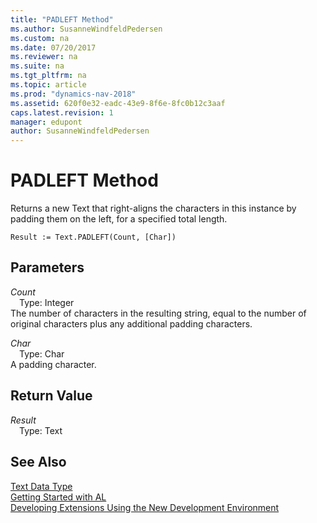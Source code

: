 ```yaml
---
title: "PADLEFT Method"
ms.author: SusanneWindfeldPedersen
ms.custom: na
ms.date: 07/20/2017
ms.reviewer: na
ms.suite: na
ms.tgt_pltfrm: na
ms.topic: article
ms.prod: "dynamics-nav-2018"
ms.assetid: 620f0e32-eadc-43e9-8f6e-8fc0b12c3aaf
caps.latest.revision: 1
manager: edupont
author: SusanneWindfeldPedersen
---
```


# PADLEFT Method
Returns a new Text that right-aligns the characters in this instance by padding them on the left, for a specified total length.  
```  
Result := Text.PADLEFT(Count, [Char])  
```  
## Parameters
*Count*    
&emsp;Type: Integer  
The number of characters in the resulting string, equal to the number of original characters plus any additional padding characters.  
  
*Char*    
&emsp;Type: Char  
A padding character.  
  
## Return Value
*Result*  
&emsp;Type: Text  
  
## See Also
[Text Data Type](../datatypes/devenv-text-data-type.md)  
[Getting Started with AL](../devenv-get-started.md)  
[Developing Extensions Using the New Development Environment](../devenv-dev-overview.md)  
